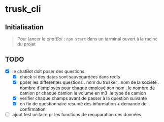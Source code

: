 # trusk_cli
## Initialisation
> Pour lancer le _chatBot_ :
```npm start``` dans un tarminal ouvert à la racine du projet

## TODO
* [x] le chatBot doit poser des questions
    * [x] check si des datas sont sauvegardées dans redis
    * [x] poser les differentes questions
        . nom du trusker
        . nom de la société
        . nombre d'employés
            pour chaque employé son nom
        . le nombre de camion
            pr chaque camion le volume en m3
        .le type de camion
    * [x] verifier chaque champs avant de passer à la question suivante
    * [x] en fin de questionnaire resumé des information + demande de confirmation

* [ ] ajout test unitaire pr les functions de recuparation des données
